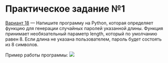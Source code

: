 # Практическое задание №1

[Вариант 18](./homework1.py) — Напишите программу на Python, которая определяет функцию для генерации случайных паролей указанной длины. Функция принимает необязательный параметр length, который по умолчанию равен 8. Если длина не указана пользователем, пароль будет состоять из 8 символов.

Пример работы программы:
![](example.png)
